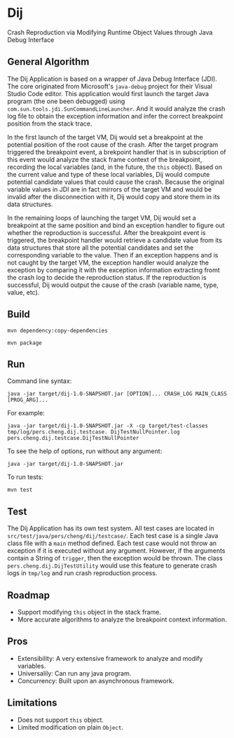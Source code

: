 # Dij

Crash Reproduction via Modifying Runtime Object Values through Java Debug Interface

## General Algorithm

The Dij Application is based on a wrapper of Java Debug Interface (JDI). The core originated from Microsoft's `java-debug` project for their Visual Studio Code editor. This application would first launch the target Java program (the one been debugged) using `com.sun.tools.jdi.SunCommandLineLauncher`. And it would analyze the crash log file to obtain the exception information and infer the correct breakpoint position from the stack trace.

In the first launch of the target VM, Dij would set a breakpoint at the potential position of the root cause of the crash. After the target program triggered the breakpoint event, a brekpoint handler that is in subscription of this event would analyze the stack frame context of the breakpoint, recording the local variables (and, in the future, the `this` object). Based on the current value and type of these local variables, Dij would compute potential candidate values that could cause the crash. Because the original variable values in JDI are in fact mirrors of the target VM and would be invalid after the disconnection with it, Dij would copy and store them in its data structures.

In the remaining loops of launching the target VM, Dij would set a breakpoint at the same position and bind an exception handler to figure out whether the reproduction is successful. After the breakpoint event is triggered, the breakpoint handler would retrieve a candidate value from its data structures that store all the potential candidates and set the corresponding variable to the value. Then if an exception happens and is not caught by the target VM, the exception handler would analyze the exception by comparing it with the exception information extracting fromt the crash log to decide the reproduction status. If the reproduction is successful, Dij would output the cause of the crash (variable name, type, value, etc).

## Build

`mvn dependency:copy-dependencies`

`mvn package`

## Run

Command line syntax:

`java -jar target/dij-1.0-SNAPSHOT.jar [OPTION]... CRASH_LOG MAIN_CLASS [PROG_ARG]...`

For example:

`java -jar target/dij-1.0-SNAPSHOT.jar -X -cp target/test-classes tmp/log/pers.cheng.dij.testcase.
DijTestNullPointer.log pers.cheng.dij.testcase.DijTestNullPointer`

To see the help of options, run without any argument:

`java -jar target/dij-1.0-SNAPSHOT.jar`

To run tests:

`mvn test`

## Test

The Dij Application has its own test system. All test cases are located in `src/test/java/pers/cheng/dij/testcase/`. Each test case is a single Java class file with a `main` method defined. Each test case would not throw an exception if it is executed without any argument. However, if the arguments contain a String of `trigger`, then the exception would be thrown. The class `pers.cheng.dij.DijTestUtility` would use this feature to generate crash logs in `tmp/log` and run crash reproduction process.

## Roadmap

- Support modifying `this` object in the stack frame.
- More accurate algorithms to analyze the breakpoint context information.

## Pros

- Extensibility: A very extensive framework to analyze and modify variables.
- Universalily: Can run any java program.
- Concurrency: Built upon an asynchronous framework.

## Limitations

- Does not support `this` object.
- Limited modification on plain `Object`.

